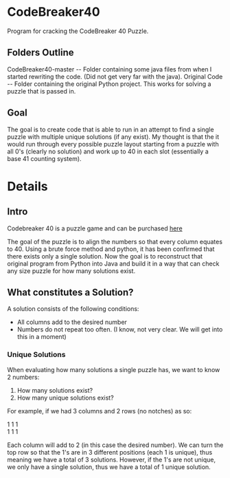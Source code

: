 # CodeBreaker40
Program for cracking the CodeBreaker 40 Puzzle. 

## Folders Outline

CodeBreaker40-master -- Folder containing some java files from when I started rewriting the code. (Did not get very far with the java). 
Original Code -- Folder containing the original Python project. This works for solving a puzzle that is passed in. 

## Goal

The goal is to create code that is able to run in an attempt to find a single puzzle with multiple unique solutions (if any exist). 
My thought is that the it would run through every possible puzzle layout starting from a puzzle with all 0's (clearly no solution) and work up to 40 in each slot (essentially a base 41 counting system).


# Details

## Intro

Codebreaker 40 is a puzzle game and can be purchased [here](http://www.creativecrafthouse.com/index.php?main_page=product_info&products_id=805)

The goal of the puzzle is to align the numbers so that every column equates to 40. Using a brute force method and python, it has been confirmed that there exists only a single solution. Now the goal is to reconstruct that original program from Python into Java and build it in a way that can check any size puzzle for how many solutions exist. 

## What constitutes a Solution?

A solution consists of the following conditions:
 - All columns add to the desired number
 - Numbers do not repeat too often. (I know, not very clear. We will get into this in a moment)

### Unique Solutions

When evaluating how many solutions a single puzzle has, we want to know 2 numbers:
  1) How many solutions exist? 
  2) How many unique solutions exist? 

For example, if we had 3 columns and 2 rows (no notches) as so:

1   1   1 </br>
1   1   1

Each column will add to 2 (in this case the desired number). We can turn the top row so that the 1's are in 3 different positions (each 1 is unique), thus meaning we have a total of 3 solutions. However, if the 1's are not unique, we only have a single solution, thus we have a total of 1 unique solution. 

